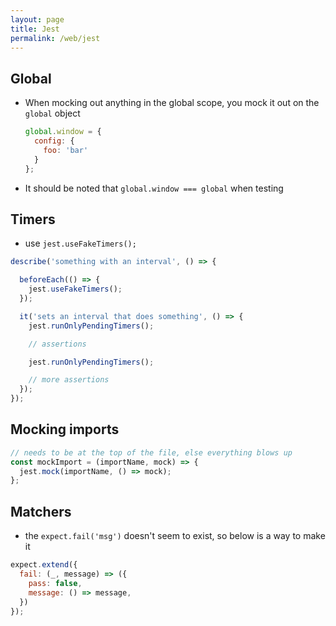 ```yaml
---
layout: page
title: Jest
permalink: /web/jest
---
```


## Global
- When mocking out anything in the global scope, you mock it out on the `global` object
    ```js
    global.window = {
      config: {
        foo: 'bar'
      }
    };
    ```
- It should be noted that `global.window === global` when testing

## Timers

  - use `jest.useFakeTimers();`
  ```js
  describe('something with an interval', () => {

    beforeEach(() => {
      jest.useFakeTimers();
    });

    it('sets an interval that does something', () => {
      jest.runOnlyPendingTimers();

      // assertions

      jest.runOnlyPendingTimers();

      // more assertions
    });
  });
  ```

## Mocking imports
```js
// needs to be at the top of the file, else everything blows up
const mockImport = (importName, mock) => {
  jest.mock(importName, () => mock);
};
```

## Matchers
- the `expect.fail('msg')` doesn't seem to exist, so below is a way to make it
```js
expect.extend({
  fail: (_, message) => ({
    pass: false,
    message: () => message,
  })
});
```
